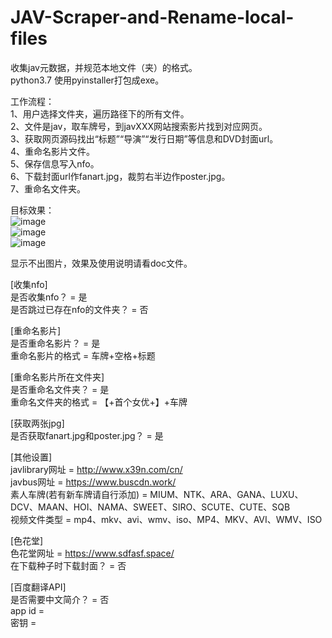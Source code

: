 # JAV-Scraper-and-Rename-local-files
收集jav元数据，并规范本地文件（夹）的格式。  
python3.7  使用pyinstaller打包成exe。

工作流程：  
1、用户选择文件夹，遍历路径下的所有文件。  
2、文件是jav，取车牌号，到javXXX网站搜索影片找到对应网页。  
3、获取网页源码找出“标题”“导演”“发行日期”等信息和DVD封面url。  
4、重命名影片文件。  
5、保存信息写入nfo。  
6、下载封面url作fanart.jpg，裁剪右半边作poster.jpg。  
7、重命名文件夹。  

目标效果：  
![image](https://github.com/junerain123/Collect-Info-and-Fanart-for-JAV-/blob/master/images/1.png)  
![image](https://github.com/junerain123/Collect-Info-and-Fanart-for-JAV-/blob/master/images/2.png)  
![image](https://github.com/junerain123/Collect-Info-and-Fanart-for-JAV-/blob/master/images/3.png)  

显示不出图片，效果及使用说明请看doc文件。  

[收集nfo]  
是否收集nfo？ = 是  
是否跳过已存在nfo的文件夹？ = 否  

[重命名影片]  
是否重命名影片？ = 是  
重命名影片的格式 = 车牌+空格+标题  

[重命名影片所在文件夹]  
是否重命名文件夹？ = 是  
重命名文件夹的格式 = 【+首个女优+】+车牌  

[获取两张jpg]  
是否获取fanart.jpg和poster.jpg？ = 是  

[其他设置]  
javlibrary网址 = http://www.x39n.com/cn/  
javbus网址 = https://www.buscdn.work/  
素人车牌(若有新车牌请自行添加) = MIUM、NTK、ARA、GANA、LUXU、DCV、MAAN、HOI、NAMA、SWEET、SIRO、SCUTE、CUTE、SQB  
视频文件类型 = mp4、mkv、avi、wmv、iso、MP4、MKV、AVI、WMV、ISO  

[色花堂]  
色花堂网址 = https://www.sdfasf.space/  
在下载种子时下载封面？ = 否  

[百度翻译API]  
是否需要中文简介？ = 否  
app id =   
密钥 =   
